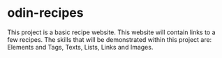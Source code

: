 # odin-recipes
This project is a basic recipe website. This website will contain links to a few recipes. The skills that will be demonstrated within this project are: Elements and Tags, Texts, Lists, Links and Images.